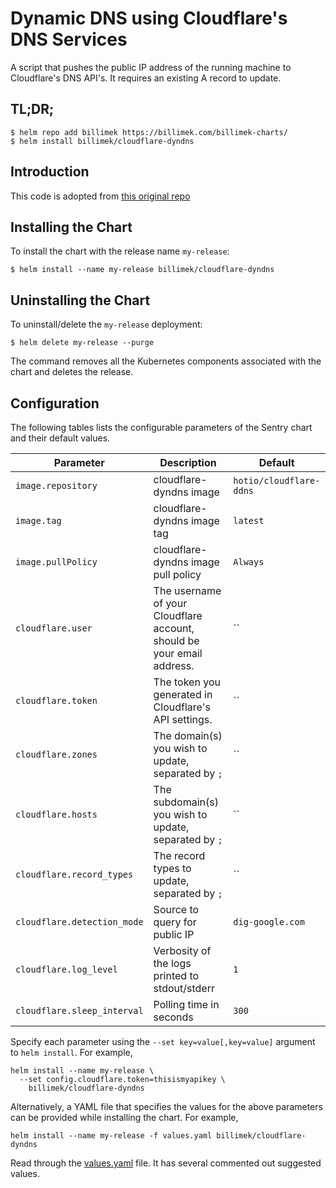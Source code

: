 # Dynamic DNS using Cloudflare's DNS Services

A script that pushes the public IP address of the running machine to Cloudflare's DNS API's. It requires an existing A record to update.

## TL;DR;

```console
$ helm repo add billimek https://billimek.com/billimek-charts/
$ helm install billimek/cloudflare-dyndns
```

## Introduction

This code is adopted from [this original repo](https://github.com/hotio/docker-cloudflare-ddns)

## Installing the Chart

To install the chart with the release name `my-release`:

```console
$ helm install --name my-release billimek/cloudflare-dyndns
```

## Uninstalling the Chart

To uninstall/delete the `my-release` deployment:

```console
$ helm delete my-release --purge
```

The command removes all the Kubernetes components associated with the chart and deletes the release.

## Configuration

The following tables lists the configurable parameters of the Sentry chart and their default values.

| Parameter                            | Description                                  | Default                                                    |
| -------------------------------      | -------------------------------              | ---------------------------------------------------------- |
| `image.repository`                   | cloudflare-dyndns image                            | `hotio/cloudflare-ddns`                        |
| `image.tag`                          | cloudflare-dyndns image tag                        | `latest`                                           |
| `image.pullPolicy`                   | cloudflare-dyndns image pull policy                | `Always`                                           |
| `cloudflare.user`                | The username of your Cloudflare account, should be your email address. | ``                                               |
| `cloudflare.token`                | The token you generated in Cloudflare's API settings. | ``                                               |
| `cloudflare.zones`               | The domain(s) you wish to update, separated by `;` | ``                          |
| `cloudflare.hosts`                 | The subdomain(s) you wish to update, separated by `;` | ``             |
| `cloudflare.record_types`                 | The record types to update, separated by `;` | ``             |
| `cloudflare.detection_mode`                 | Source to query for public IP | `dig-google.com`             |
| `cloudflare.log_level`                 | Verbosity of the logs printed to stdout/stderr | `1`             |
| `cloudflare.sleep_interval`       |  Polling time in seconds                             | `300`                                              |


Specify each parameter using the `--set key=value[,key=value]` argument to `helm install`. For example,

```console
helm install --name my-release \
  --set config.cloudflare.token=thisismyapikey \
    billimek/cloudflare-dyndns
```

Alternatively, a YAML file that specifies the values for the above parameters can be provided while installing the chart. For example,

```console
helm install --name my-release -f values.yaml billimek/cloudflare-dyndns
```

Read through the [values.yaml](https://github.com/billimek/billimek-charts/blob/master/cloudflare-dyndns/values.yaml) file. It has several commented out suggested values.
